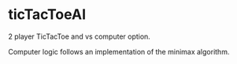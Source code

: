 # ticTacToeAI


2 player TicTacToe and vs computer option.

Computer logic follows an implementation of the minimax algorithm.
